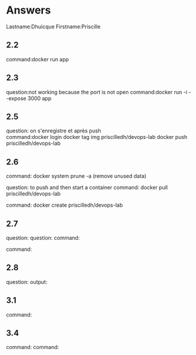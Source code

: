# Answers

Lastname:Dhuicque
Firstname:Priscille

## 2.2
command:docker run app 

## 2.3
question:not working because the port is not open
command:docker run -i --expose 3000 app

## 2.5
question: on s'enregistre et après push  
command:docker login
docker tag img priscilledh/devops-lab
docker push priscilledh/devops-lab

## 2.6
command: docker system prune -a (remove unused data)

question: to push and then start a container 
command: docker pull priscilledh/devops-lab

command: docker create priscilledh/devops-lab

## 2.7
question:
question:
command:

command:

## 2.8
question:
output:

## 3.1
command:

## 3.4
command:
command:
